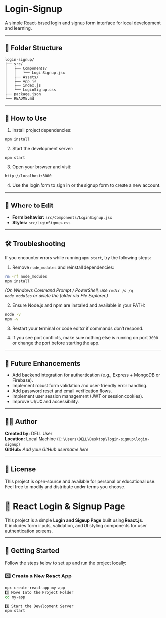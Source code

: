 # Login-Signup

A simple React-based login and signup form interface for local development and learning.

---

## 📁 Folder Structure

```
login-signup/
├── src/
│   ├── Components/
│   │   └── LoginSignup.jsx
│   ├── Assets/
│   ├── App.js
│   ├── index.js
│   └── LoginSignup.css
├── package.json
└── README.md
```

---

## 🧭 How to Use

1. Install project dependencies:

```bash
npm install
```

2. Start the development server:

```bash
npm start
```

3. Open your browser and visit:

```
http://localhost:3000
```

4. Use the login form to sign in or the signup form to create a new account.

---

## 🔧 Where to Edit

- **Form behavior:** `src/Components/LoginSignup.jsx`  
- **Styles:** `src/LoginSignup.css`

---

## 🛠️ Troubleshooting

If you encounter errors while running `npm start`, try the following steps:

1. Remove `node_modules` and reinstall dependencies:

```bash
rm -rf node_modules
npm install
```

*(On Windows Command Prompt / PowerShell, use `rmdir /s /q node_modules` or delete the folder via File Explorer.)*

2. Ensure Node.js and npm are installed and available in your PATH:

```bash
node -v
npm -v
```

3. Restart your terminal or code editor if commands don’t respond.

4. If you see port conflicts, make sure nothing else is running on port `3000` or change the port before starting the app.

---

## 🌟 Future Enhancements

- Add backend integration for authentication (e.g., Express + MongoDB or Firebase).
- Implement robust form validation and user-friendly error handling.
- Add password reset and email verification flows.
- Implement user session management (JWT or session cookies).
- Improve UI/UX and accessibility.

---

## 👩‍💻 Author

**Created by:** DELL User  
**Location:** Local Machine (`C:\Users\DELL\Desktop\login-signup\login-signup`)  
**GitHub:** _Add your GitHub username here_

---

## 📜 License

This project is open-source and available for personal or educational use.  
Feel free to modify and distribute under terms you choose.



# 🔐 React Login & Signup Page

This project is a simple **Login and Signup Page** built using **React.js**.  
It includes form inputs, validation, and UI styling components for user authentication screens.

---

## 🚀 Getting Started

Follow the steps below to set up and run the project locally:

### 1️⃣ Create a New React App
```bash
npx create-react-app my-app
2️⃣ Move Into the Project Folder
cd my-app

3️⃣ Start the Development Server
npm start
